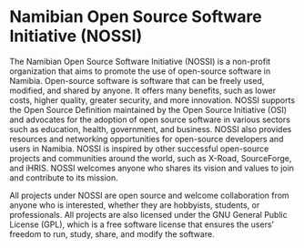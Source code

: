 # Namibian Open Source Software Initiative (NOSSI)
The Namibian Open Source Software Initiative (NOSSI) is a non-profit organization that aims to promote the use of open-source software in Namibia. Open-source software is software that can be freely used, modified, and shared by anyone. It offers many benefits, such as lower costs, higher quality, greater security, and more innovation. NOSSI supports the Open Source Definition maintained by the Open Source Initiative (OSI) and advocates for the adoption of open source software in various sectors such as education, health, government, and business. NOSSI also provides resources and networking opportunities for open-source developers and users in Namibia. NOSSI is inspired by other successful open-source projects and communities around the world, such as X-Road, SourceForge, and iHRIS. NOSSI welcomes anyone who shares its vision and values to join and contribute to its mission.

All projects under NOSSI are open source and welcome collaboration from anyone who is interested, whether they are hobbyists, students, or professionals. All projects are also licensed under the GNU General Public License (GPL), which is a free software license that ensures the users’ freedom to run, study, share, and modify the software.



